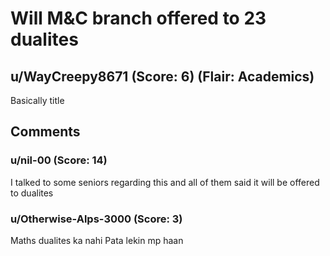 # Will M&amp;C branch offered to 23 dualites
## u/WayCreepy8671 (Score: 6) (Flair: Academics)
Basically title


## Comments

### u/nil-00 (Score: 14)
I talked to some seniors regarding this and all of them said it will be offered to dualites


### u/Otherwise-Alps-3000 (Score: 3)
Maths dualites ka nahi Pata lekin mp haan




